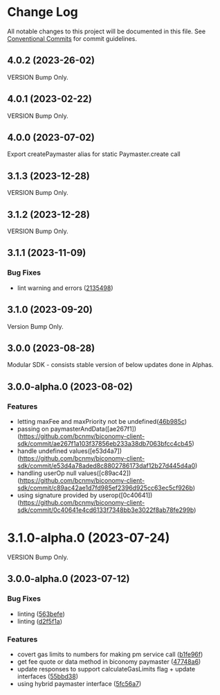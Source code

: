 # Change Log

All notable changes to this project will be documented in this file.
See [Conventional Commits](https://conventionalcommits.org) for commit guidelines.

## 4.0.2 (2023-26-02)

VERSION Bump Only.

## 4.0.1 (2023-02-22)

VERSION Bump Only.

## 4.0.0 (2023-07-02)

Export createPaymaster alias for static Paymaster.create call

## 3.1.3 (2023-12-28)

VERSION Bump Only.

## 3.1.2 (2023-12-28)

VERSION Bump Only.

## 3.1.1 (2023-11-09)

### Bug Fixes

- lint warning and errors ([2135498](https://github.com/bcnmy/biconomy-client-sdk/commit/2135498896beb54d25add820c1521ffa22d5db7c))

## 3.1.0 (2023-09-20)

Version Bump Only.

## 3.0.0 (2023-08-28)

Modular SDK - consists stable version of below updates done in Alphas.

## 3.0.0-alpha.0 (2023-08-02)

### Features

- letting maxFee and maxPriority not be undefined([46b985c](https://github.com/bcnmy/biconomy-client-sdk/commit/46b985c75fd135f151c9ac4380a65438cccc6f39))
- passing on paymasterAndData([ae267f1])(https://github.com/bcnmy/biconomy-client-sdk/commit/ae267f1a103f37856eb233a38db7063bfcc4cb45)
- handle undefined values([e53d4a7])(https://github.com/bcnmy/biconomy-client-sdk/commit/e53d4a78aded8c8802786173daf12b27d445d4a0)
- handling userOp null values([c89ac42])(https://github.com/bcnmy/biconomy-client-sdk/commit/c89ac42ae1d7fd985ef2396d925cc63ec5cf926b)
- using signature provided by userop([0c40641])(https://github.com/bcnmy/biconomy-client-sdk/commit/0c40641e4cd6133f7348bb3e3022f8ab78fe299b)

# 3.1.0-alpha.0 (2023-07-24)

VERSION Bump Only.

## 3.0.0-alpha.0 (2023-07-12)

### Bug Fixes

- linting ([563befe](https://github.com/bcnmy/biconomy-client-sdk/commit/563befedcc37aee4c531e01809b47e559a33f526))
- linting ([d2f5f1a](https://github.com/bcnmy/biconomy-client-sdk/commit/d2f5f1afadc2a561c4ef01c0821a25b9d7fe776e))

### Features

- covert gas limits to numbers for making pm service call ([b1fe96f](https://github.com/bcnmy/biconomy-client-sdk/commit/b1fe96f7a312ceaf7aa689939b7c69718c710dd1))
- get fee quote or data method in biconomy paymaster ([47748a6](https://github.com/bcnmy/biconomy-client-sdk/commit/47748a6384c2b74e1d9be4d570554098e1ac02e7))
- update responses to support calculateGasLimits flag + update interfaces ([55bbd38](https://github.com/bcnmy/biconomy-client-sdk/commit/55bbd38b4ef8acaf8da1d52e36846557b134aba4))
- using hybrid paymaster interface ([5fc56a7](https://github.com/bcnmy/biconomy-client-sdk/commit/5fc56a7db2de4a3f4bb87cd4d75584e79010b206))
